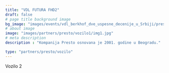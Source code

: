 ```yaml
---
title: "VDL FUTURA FHD2"
draft: false
# page title background image
bg_image: "images/events/vdl_berkhof_dve_uspesne_decenije_u_Srbiji/presto/presto-background.jpg"
# about image
image: "images/partners/presto/vozilo1/img1.jpg"
# meta description
description : "Kompanija Presto osnovana je 2001. godine u Beogradu."

type: "partners/presto/vozilo"
---
```


Vozilo 2